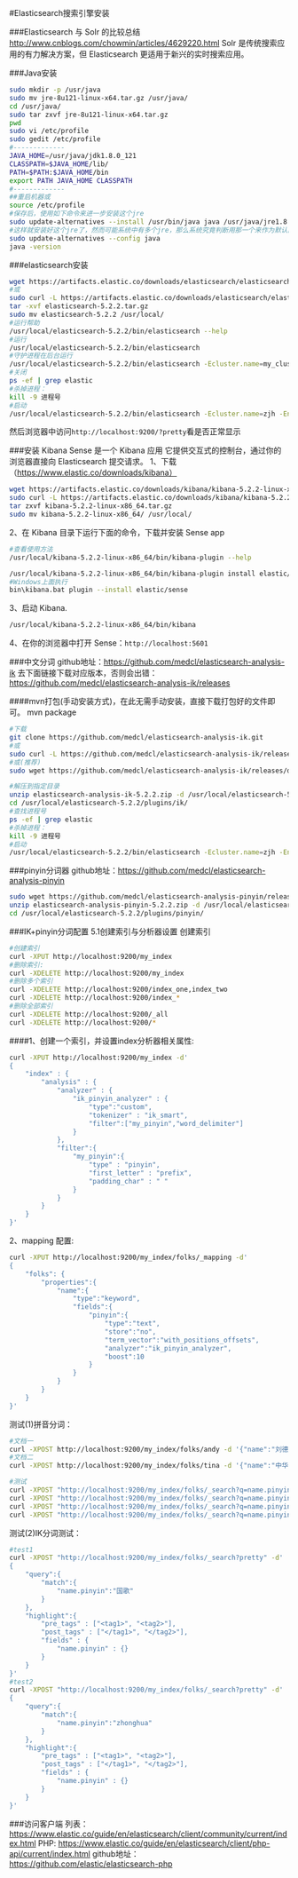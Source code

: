 #Elasticsearch搜索引擎安装

###Elasticsearch 与 Solr 的比较总结
http://www.cnblogs.com/chowmin/articles/4629220.html
Solr 是传统搜索应用的有力解决方案，但 Elasticsearch 更适用于新兴的实时搜索应用。

###Java安装
```sh
sudo mkdir -p /usr/java
sudo mv jre-8u121-linux-x64.tar.gz /usr/java/
cd /usr/java/
sudo tar zxvf jre-8u121-linux-x64.tar.gz 
pwd
sudo vi /etc/profile
sudo gedit /etc/profile
#-------------
JAVA_HOME=/usr/java/jdk1.8.0_121
CLASSPATH=$JAVA_HOME/lib/
PATH=$PATH:$JAVA_HOME/bin
export PATH JAVA_HOME CLASSPATH
#-------------
##重启机器或
source /etc/profile
#保存后，使用如下命令来进一步安装这个jre
sudo update-alternatives --install /usr/bin/java java /usr/java/jre1.8.0_121/bin/java 300
#这样就安装好这个jre了，然而可能系统中有多个jre，那么系统究竟判断用那一个来作为默认的jre呢，就需要使用如下的命令来配置：
sudo update-alternatives --config java
java -version
```

###elasticsearch安装
```sh
wget https://artifacts.elastic.co/downloads/elasticsearch/elasticsearch-5.2.2.tar.gz
#或
sudo curl -L https://artifacts.elastic.co/downloads/elasticsearch/elasticsearch-5.2.2.tar.gz -o elasticsearch-5.2.2.tar.gz
tar -xvf elasticsearch-5.2.2.tar.gz
sudo mv elasticsearch-5.2.2 /usr/local/
#运行帮助
/usr/local/elasticsearch-5.2.2/bin/elasticsearch --help
#运行
/usr/local/elasticsearch-5.2.2/bin/elasticsearch
#守护进程在后台运行
/usr/local/elasticsearch-5.2.2/bin/elasticsearch -Ecluster.name=my_cluster_name -Enode.name=my_node_name -d
#关闭
ps -ef | grep elastic
#杀掉进程：
kill -9 进程号
#启动 
/usr/local/elasticsearch-5.2.2/bin/elasticsearch -Ecluster.name=zjh -Enode.name=zjhNode -d
```

然后浏览器中访问`http://localhost:9200/?pretty`看是否正常显示

###安装 Kibana
Sense 是一个 Kibana 应用 它提供交互式的控制台，通过你的浏览器直接向 Elasticsearch 提交请求。
1、下载（https://www.elastic.co/downloads/kibana）
```sh
wget https://artifacts.elastic.co/downloads/kibana/kibana-5.2.2-linux-x86_64.tar.gz
sudo curl -L https://artifacts.elastic.co/downloads/kibana/kibana-5.2.2-linux-x86_64.tar.gz -o kibana-5.2.2-linux-x86_64.tar.gz
tar zxvf kibana-5.2.2-linux-x86_64.tar.gz
sudo mv kibana-5.2.2-linux-x86_64/ /usr/local/
```
2、在 Kibana 目录下运行下面的命令，下载并安装 Sense app
```sh
#查看使用方法
/usr/local/kibana-5.2.2-linux-x86_64/bin/kibana-plugin --help

/usr/local/kibana-5.2.2-linux-x86_64/bin/kibana-plugin install elastic/sense
#Windows上面执行
bin\kibana.bat plugin --install elastic/sense
```
3、启动 Kibana.
```sh
/usr/local/kibana-5.2.2-linux-x86_64/bin/kibana
```
4、在你的浏览器中打开 Sense：`http://localhost:5601`

###中文分词
github地址：https://github.com/medcl/elasticsearch-analysis-ik
去下面链接下载对应版本，否则会出错：
https://github.com/medcl/elasticsearch-analysis-ik/releases

####mvn打包(手动安装方式)，在此无需手动安装，直接下载打包好的文件即可。
mvn package


```sh
#下载
git clone https://github.com/medcl/elasticsearch-analysis-ik.git
#或
sudo curl -L https://github.com/medcl/elasticsearch-analysis-ik/releases/download/v5.2.2/elasticsearch-analysis-ik-5.2.2.zip -o elasticsearch-analysis-ik.zip
#或(推荐)
sudo wget https://github.com/medcl/elasticsearch-analysis-ik/releases/download/v5.2.2/elasticsearch-analysis-ik-5.2.2.zip -O elasticsearch-analysis-ik.zip

#解压到指定目录
unzip elasticsearch-analysis-ik-5.2.2.zip -d /usr/local/elasticsearch-5.2.2/plugins/ik
cd /usr/local/elasticsearch-5.2.2/plugins/ik/
#查找进程号
ps -ef | grep elastic
#杀掉进程：
kill -9 进程号
#启动 
/usr/local/elasticsearch-5.2.2/bin/elasticsearch -Ecluster.name=zjh -Enode.name=zjhNode -d
```

###pinyin分词器
github地址：https://github.com/medcl/elasticsearch-analysis-pinyin
```sh
sudo wget https://github.com/medcl/elasticsearch-analysis-pinyin/releases/download/v5.2.2/elasticsearch-analysis-pinyin-5.2.2.zip -o elasticsearch-analysis-ik.zip
unzip elasticsearch-analysis-pinyin-5.2.2.zip -d /usr/local/elasticsearch-5.2.2/plugins/pinyin
cd /usr/local/elasticsearch-5.2.2/plugins/pinyin/
```

###IK+pinyin分词配置 5.1创建索引与分析器设置
创建索引
```sh
#创建索引
curl -XPUT http://localhost:9200/my_index
#删除索引:
curl -XDELETE http://localhost:9200/my_index
#删除多个索引
curl -XDELETE http://localhost:9200/index_one,index_two
curl -XDELETE http://localhost:9200/index_*
#删除全部索引
curl -XDELETE http://localhost:9200/_all
curl -XDELETE http://localhost:9200/*
```

####1、创建一个索引，并设置index分析器相关属性:
```sh
curl -XPUT http://localhost:9200/my_index -d'
{
    "index" : {
        "analysis" : {
            "analyzer" : {
                "ik_pinyin_analyzer" : {
                    "type":"custom",
                    "tokenizer" : "ik_smart",
                    "filter":["my_pinyin","word_delimiter"]
                }
            },
            "filter":{
                "my_pinyin":{
                    "type" : "pinyin",
                    "first_letter" : "prefix",
                    "padding_char" : " "
                }
            }
        }
    }
}'
```
2、mapping 配置:
```sh
curl -XPUT http://localhost:9200/my_index/folks/_mapping -d'
{
    "folks": {
        "properties":{
            "name":{
                "type":"keyword",
                "fields":{
                    "pinyin":{
                        "type":"text",
                        "store":"no",
                        "term_vector":"with_positions_offsets",
                        "analyzer":"ik_pinyin_analyzer",
                        "boost":10
                    }
                }
            }
        }
    }
}'
```

测试(1)拼音分词：
```sh
#文档一
curl -XPOST http://localhost:9200/my_index/folks/andy -d '{"name":"刘德华"}'
#文档二
curl -XPOST http://localhost:9200/my_index/folks/tina -d '{"name":"中华人民共和国国歌"}'

#测试
curl -XPOST "http://localhost:9200/my_index/folks/_search?q=name.pinyin:liu"
curl -XPOST "http://localhost:9200/my_index/folks/_search?q=name.pinyin:de"
curl -XPOST "http://localhost:9200/my_index/folks/_search?q=name.pinyin:hua"
curl -XPOST "http://localhost:9200/my_index/folks/_search?q=name.pinyin:ldh"
```

测试(2)IK分词测试：
```sh
#test1
curl -XPOST "http://localhost:9200/my_index/folks/_search?pretty" -d'
{
    "query":{
        "match":{
            "name.pinyin":"国歌"
        }
    },
    "highlight":{
        "pre_tags" : ["<tag1>", "<tag2>"],
        "post_tags" : ["</tag1>", "</tag2>"],
        "fields" : {
            "name.pinyin" : {}
        }
    }
}'
#test2
curl -XPOST "http://localhost:9200/my_index/folks/_search?pretty" -d'
{
    "query":{
        "match":{
            "name.pinyin":"zhonghua"
        }
    },
    "highlight":{
        "pre_tags" : ["<tag1>", "<tag2>"],
        "post_tags" : ["</tag1>", "</tag2>"],
        "fields" : {
            "name.pinyin" : {}
        }
    }
}'
```



###访问客户端
列表：
https://www.elastic.co/guide/en/elasticsearch/client/community/current/index.html
PHP:
https://www.elastic.co/guide/en/elasticsearch/client/php-api/current/index.html
github地址：
https://github.com/elastic/elasticsearch-php